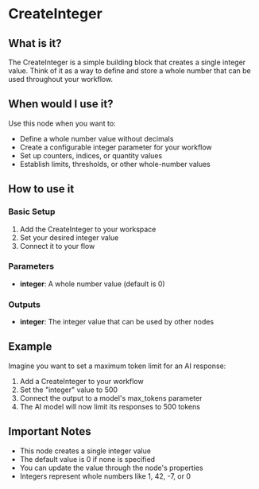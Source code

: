 # CreateInteger

## What is it?

The CreateInteger is a simple building block that creates a single integer value. Think of it as a way to define and store a whole number that can be used throughout your workflow.

## When would I use it?

Use this node when you want to:

- Define a whole number value without decimals
- Create a configurable integer parameter for your workflow
- Set up counters, indices, or quantity values
- Establish limits, thresholds, or other whole-number values

## How to use it

### Basic Setup

1. Add the CreateInteger to your workspace
2. Set your desired integer value
3. Connect it to your flow

### Parameters

- **integer**: A whole number value (default is 0)

### Outputs

- **integer**: The integer value that can be used by other nodes

## Example

Imagine you want to set a maximum token limit for an AI response:

1. Add a CreateInteger to your workflow
2. Set the "integer" value to 500
3. Connect the output to a model's max_tokens parameter
4. The AI model will now limit its responses to 500 tokens

## Important Notes

- This node creates a single integer value
- The default value is 0 if none is specified
- You can update the value through the node's properties
- Integers represent whole numbers like 1, 42, -7, or 0